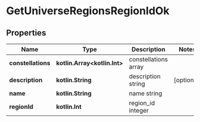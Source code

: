 
# GetUniverseRegionsRegionIdOk

## Properties
Name | Type | Description | Notes
------------ | ------------- | ------------- | -------------
**constellations** | **kotlin.Array&lt;kotlin.Int&gt;** | constellations array | 
**description** | **kotlin.String** | description string |  [optional]
**name** | **kotlin.String** | name string | 
**regionId** | **kotlin.Int** | region_id integer | 



